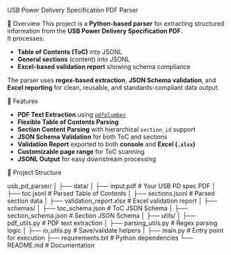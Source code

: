 USB Power Delivery Specification PDF Parser

📌 Overview
This project is a **Python-based parser** for extracting structured information from the **USB Power Delivery Specification PDF**.  
It processes:
- **Table of Contents (ToC)** into JSONL  
- **General sections** (content) into JSONL  
- **Excel-based validation report** showing schema compliance

The parser uses **regex-based extraction**, **JSON Schema validation**, and **Excel reporting** for clean, reusable, and standards-compliant data output.

🚀 Features

- **PDF Text Extraction** using [`pdfplumber`](https://github.com/jsvine/pdfplumber)
- **Flexible Table of Contents Parsing**  
- **Section Content Parsing** with hierarchical `section_id` support
- **JSON Schema Validation** for both ToC and sections
- **Validation Report** exported to both **console** and **Excel (`.xlsx`)**
- **Customizable page range** for ToC scanning
- **JSONL Output** for easy downstream processing


📂 Project Structure

usb_pd_parser/
│
├── data/
│ ├── input.pdf # Your USB PD spec PDF
│ ├── toc.jsonl # Parsed Table of Contents
│ ├── sections.jsonl # Parsed section data
│ ├── validation_report.xlsx # Excel validation report
│
├── schemas/
│ ├── toc_schema.json # ToC JSON Schema
│ ├── section_schema.json # Section JSON Schema
│
├── utils/
│ ├── pdf_utils.py # PDF text extraction
│ ├── parsing_utils.py # Regex parsing logic
│ ├── io_utils.py # Save/validate helpers
│
├── main.py # Entry point for execution
├── requirements.txt # Python dependencies
└── README.md # Documentation


